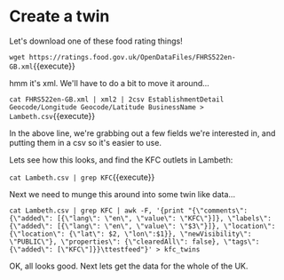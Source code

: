 # Create a twin

Let's download one of these food rating things!

`wget https://ratings.food.gov.uk/OpenDataFiles/FHRS522en-GB.xml`{{execute}}

hmm it's xml. We'll have to do a bit to move it around...

`cat FHRS522en-GB.xml | xml2 | 2csv EstablishmentDetail Geocode/Longitude Geocode/Latitude BusinessName > Lambeth.csv`{{execute}}

In the above line, we're grabbing out a few fields we're interested in, and putting them in a csv so it's easier to use.

Lets see how this looks, and find the KFC outlets in Lambeth:

`cat Lambeth.csv | grep KFC`{{execute}}

Next we need to munge this around into some twin like data...

`cat Lambeth.csv | grep KFC | awk -F, '{print "{\"comments\": {\"added\": [{\"lang\": \"en\", \"value\": \"KFC\"}]}, \"labels\": {\"added\": [{\"lang\": \"en\", \"value\": \"$3\"}]}, \"location\": {\"location\": {\"lat\": $2, \"lon\":$1}}, \"newVisibility\": \"PUBLIC\"}, \"properties\": {\"clearedAll\": false}, \"tags\": {\"added\": [\"KFC\"]}}\ttestfeed"}' > kfc_twins`

OK, all looks good. Next lets get the data for the whole of the UK.